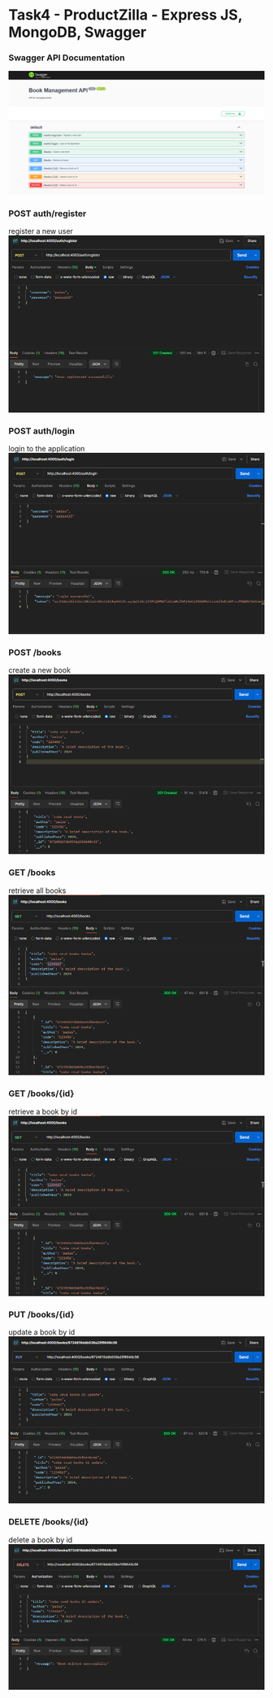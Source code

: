 # Task4 - ProductZilla - Express JS, MongoDB, Swagger

### Swagger API Documentation
![LOGO](https://github.com/muhammadfaiz19/pz-task4-mongodb/blob/main/src/img/swagger-documentation.png)

### POST auth/register
register a new user
![LOGO](https://github.com/muhammadfaiz19/pz-task4-mongodb/blob/main/src/img/register.png)

### POST auth/login
login to the application
![LOGO](https://github.com/muhammadfaiz19/pz-task4-mongodb/blob/main/src/img/login.png)

### POST /books
create a new book
![LOGO](https://github.com/muhammadfaiz19/pz-task4-mongodb/blob/main/src/img/create-book.png)

### GET /books
retrieve all books
![LOGO](https://github.com/muhammadfaiz19/pz-task4-mongodb/blob/main/src/img/get-all-books.png)

### GET /books/{id}
retrieve a book by id
![LOGO](https://github.com/muhammadfaiz19/pz-task4-mongodb/blob/main/src/img/get-all-books.png)

### PUT /books/{id}
update a book by id
![LOGO](https://github.com/muhammadfaiz19/pz-task4-mongodb/blob/main/src/img/update-book.png)

### DELETE /books/{id}
delete a book by id
![LOGO](https://github.com/muhammadfaiz19/pz-task4-mongodb/blob/main/src/img/delete-book.png)



